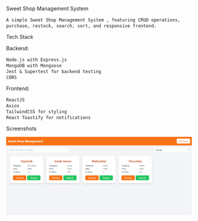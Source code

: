 Sweet Shop Management System

    A simple Sweet Shop Management System , featuring CRUD operations, purchase, restock, search, sort, and responsive frontend.

Tech Stack

Backend:

    Node.js with Express.js
    MongoDB with Mongoose
    Jest & Supertest for backend testing
    CORS

Frontend:

    ReactJS
    Axios
    TailwindCSS for styling
    React Toastify for notifications

Screenshots

![view Sweets](image-1.png)